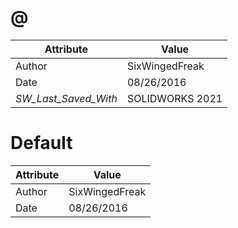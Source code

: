 # @
| Attribute | Value |
| ---  | ---     |
| Author | SixWingedFreak |
| Date | 08/26/2016 |
| _SW_Last_Saved_With_ | SOLIDWORKS 2021 |
# Default
| Attribute | Value |
| ---  | ---     |
| Author | SixWingedFreak |
| Date | 08/26/2016 |
